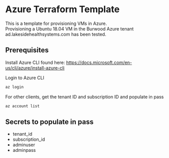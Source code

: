 # Azure Terraform Template
This is a template for provisioning VMs in Azure.  \
Provisioning a Ubuntu 18.04 VM in the Burwood Azure tenant ad.lakesidehealthsystems.com has been tested.

## Prerequisites
Install Azure CLI found here: https://docs.microsoft.com/en-us/cli/azure/install-azure-cli

Login to Azure CLI
```bash
az login
```

For other clients, get the tenant ID and subscription ID and populate in pass
```bash
az account list
```

## Secrets to populate in pass
- tenant_id
- subscription_id
- adminuser
- adminpass
